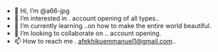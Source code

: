 - 👋 Hi, I’m @a66-jpg
- 👀 I’m interested in . account opening of all types..
- 🌱 I’m currently learning ..on how to make the entire world beautiful.
- 💞️ I’m looking to collaborate on .. account opening.
- 📫 How to reach me . afekhikuemmanuel1@gmail.com..

<!---
a66-jpg/a66-jpg is a ✨ special ✨ repository because its `README.md` (this file) appears on your GitHub profile.
You can click the Preview link to take a look at your changes.
--->
